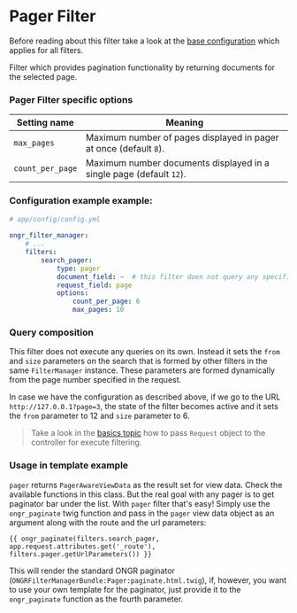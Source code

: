 # Pager Filter  

Before reading about this filter take a look at the [base configuration](http://docs.ongr.io/FilterManagerBundle/Basics) which applies for all filters.

Filter which provides pagination functionality by returning documents for the selected page.

### Pager Filter specific options

| Setting name           | Meaning                                                                              |
|------------------------|--------------------------------------------------------------------------------------|
| `max_pages`            | Maximum number of pages displayed in pager at once (default `8`).                    |
| `count_per_page`       | Maximum number documents displayed in a single page (default `12`).                  |
  
### Configuration example example:
  
```yaml
# app/config/config.yml
  
ongr_filter_manager:
    # ...
    filters:
        search_pager:
            type: pager
            document_field: ~  # this filter doen not query any specific field in the index
            request_field: page
            options:
                count_per_page: 6
                max_pages: 10
```

### Query composition

This filter does not execute any queries on its own. Instead it sets the `from` and
`size` parameters on the search that is formed by other filters in the same `FilterManager`
instance. These parameters are formed dynamically from the page number specified in the
request.

In case we have the configuration as described above, if we go to the URL `http://127.0.0.1?page=3`,
the state of the filter becomes active and it sets the `from` parameter to 12 and `size` 
parameter to 6.

> Take a look in the [basics topic](http://docs.ongr.io/FilterManagerBundle/Basics) how to pass `Request` object to the controller for execute filtering.

### Usage in template example

`pager` returns `PagerAwareViewData` as the result set for view data. Check the available functions in this class.
But the real goal with any pager is to get paginator bar under the list. With `pager` filter that's easy! 
Simply use the `ongr_paginate` twig function and pass in the `pager` view data object as an argument 
along with the route and the url parameters:

```twig
{{ ongr_paginate(filters.search_pager, app.request.attributes.get('_route'), filters.pager.getUrlParameters()) }}
```

This will render the standard ONGR paginator (`ONGRFilterManagerBundle:Pager:paginate.html.twig`),
if, however, you want to use your own template for the paginator, just provide it to the `ongr_paginate`
function as the fourth parameter.
